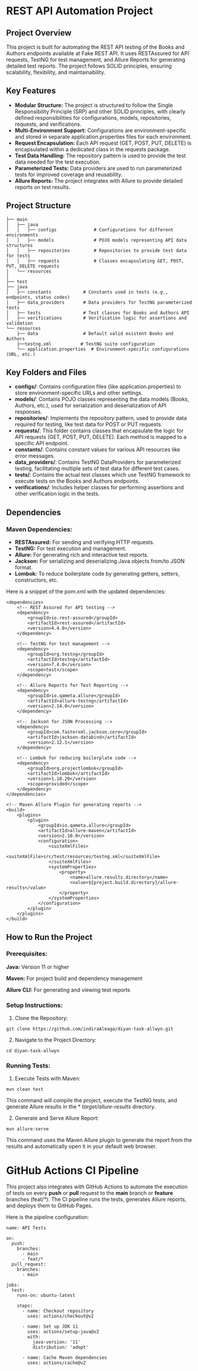 # REST API Automation Project

## Project Overview

This project is built for automating the REST API testing of the Books and Authors endpoints available at Fake REST API.
It uses RESTAssured for API requests, TestNG for test management, and Allure Reports for generating detailed test
reports. The project follows SOLID principles, ensuring scalability, flexibility, and maintainability.

## Key Features

* **Modular Structure:** The project is structured to follow the Single Responsibility Principle (SRP) and other SOLID
  principles, with clearly defined responsibilities for configurations, models, repositories, requests, and
  verifications.
* **Multi-Environment Support:** Configurations are environment-specific and stored in separate application.properties
  files for each environment.
* **Request Encapsulation:** Each API request (GET, POST, PUT, DELETE) is encapsulated within a dedicated class in the
  requests package.
* **Test Data Handling:** The repository pattern is used to provide the test data needed for the test execution.
* **Parameterized Tests:** Data providers are used to run parameterized tests for improved coverage and reusability.
* **Allure Reports:** The project integrates with Allure to provide detailed reports on test results.

## Project Structure

```src
├── main
│   ├── java
│   │   ├── configs              # Configurations for different environments
│   │   ├── models               # POJO models representing API data structures
│   │   ├── repositories         # Repositories to provide test data for tests
│   │   ├── requests             # Classes encapsulating GET, POST, PUT, DELETE requests
│   └── resources
│       
├── test
├── java
│   ├── constants            # Constants used in tests (e.g., endpoints, status codes)
│   ├── data_providers       # Data providers for TestNG parameterized tests
│   ├── tests                # Test classes for Books and Authors API
│   ├── verifications        # Verification logic for assertions and validation
└── resources
    ├── data                 # Default valid existent Books and Authors
    ├──testng.xml           # TestNG suite configuration
    └── application.properties  # Environment-specific configurations (URL, etc.)
```

## Key Folders and Files

* **configs/**: Contains configuration files (like application.properties) to store environment-specific URLs and other
  settings.
* **models/**: Contains POJO classes representing the data models (Books, Authors, etc.), used for serialization and
  deserialization of API responses.
* **repositories/**: Implements the repository pattern, used to provide data required for testing, like test data for
  POST or PUT requests.
* **requests/**: This folder contains classes that encapsulate the logic for API requests (GET, POST, PUT, DELETE). Each
  method is mapped to a specific API endpoint.
* **constants/**: Contains constant values for various API resources like error messages.
* **data_providers/**: Contains TestNG DataProviders for parameterized testing, facilitating multiple sets of test data
  for different test cases.
* **tests/**: Contains the actual test classes which use TestNG framework to execute tests on the Books and Authors
  endpoints.
* **verifications/**: Includes helper classes for performing assertions and other verification logic in the tests.

## Dependencies

### Maven Dependencies:

* **RESTAssured:** For sending and verifying HTTP requests.
* **TestNG:** For test execution and management.
* **Allure:** For generating rich and interactive test reports.
* **Jackson:** For serializing and deserializing Java objects from/to JSON format.
* **Lombok:** To reduce boilerplate code by generating getters, setters, constructors, etc.

Here is a snippet of the pom.xml with the updated dependencies:

```
<dependencies>
    <!-- REST Assured for API testing -->
    <dependency>
        <groupId>io.rest-assured</groupId>
        <artifactId>rest-assured</artifactId>
        <version>4.4.0</version>
    </dependency>
    
    <!-- TestNG for test management -->
    <dependency>
        <groupId>org.testng</groupId>
        <artifactId>testng</artifactId>
        <version>7.4.0</version>
        <scope>test</scope>
    </dependency>

    <!-- Allure Reports for Test Reporting -->
    <dependency>
        <groupId>io.qameta.allure</groupId>
        <artifactId>allure-testng</artifactId>
        <version>2.14.0</version>
    </dependency>

    <!-- Jackson for JSON Processing -->
    <dependency>
        <groupId>com.fasterxml.jackson.core</groupId>
        <artifactId>jackson-databind</artifactId>
        <version>2.12.1</version>
    </dependency>

    <!-- Lombok for reducing boilerplate code -->
    <dependency>
        <groupId>org.projectlombok</groupId>
        <artifactId>lombok</artifactId>
        <version>1.18.20</version>
        <scope>provided</scope>
    </dependency>
</dependencies>

<!-- Maven Allure Plugin for generating reports -->
<build>
    <plugins>
        <plugin>
            <groupId>io.qameta.allure</groupId>
            <artifactId>allure-maven</artifactId>
            <version>2.10.0</version>
            <configuration>
                <suiteXmlFiles>
                    <suiteXmlFile>src/test/resources/testng.xml</suiteXmlFile>
                </suiteXmlFiles>
                <systemProperties>
                    <property>
                        <name>allure.results.directory</name>
                        <value>${project.build.directory}/allure-results</value>
                    </property>
                </systemProperties>
            </configuration>
        </plugin>
    </plugins>
</build>

```

## How to Run the Project

### Prerequisites:

**Java:** Version 11 or higher

**Maven:** For project build and dependency management

**Allure CLI:** For generating and viewing test reports

### Setup Instructions:

1. Clone the Repository:

```
git clone https://github.com/indiraAleaga/diyan-task-allwyn.git
```

2. Navigate to the Project Directory:

```
cd diyan-task-allwyn
```

### Running Tests:

1. Execute Tests with Maven:

```
mvn clean test
```

This command will compile the project, execute the TestNG tests, and generate Allure results in the *
*target/allure-results* directory.

2. Generate and Serve Allure Report:

```
mvn allure:serve
```

This command uses the Maven Allure plugin to generate the report from the results and automatically open it in your
default web browser.

# GitHub Actions CI Pipeline

This project also integrates with GitHub Actions to automate the execution of tests on every **push** or **pull**
request to the **main** branch or **feature** branches (feat/*). The CI pipeline runs the tests, generates Allure
reports, and deploys them to GitHub Pages.

Here is the pipeline configuration:

```
name: API Tests

on:
  push:
    branches:
      - main
      - feat/*
  pull_request:
    branches:
      - main

jobs:
  test:
    runs-on: ubuntu-latest

    steps:
      - name: Checkout repository
        uses: actions/checkout@v2

      - name: Set up JDK 11
        uses: actions/setup-java@v2
        with:
          java-version: '11'
          distribution: 'adopt'

      - name: Cache Maven dependencies
        uses: actions/cache@v2

```
